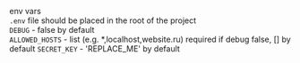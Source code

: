env vars  
`.env` file should be placed in the root of the project  
`DEBUG` - false by default  
`ALLOWED_HOSTS` - list (e.g. *,localhost,website.ru) required if debug false, [] by default 
`SECRET_KEY` - 'REPLACE_ME' by default
